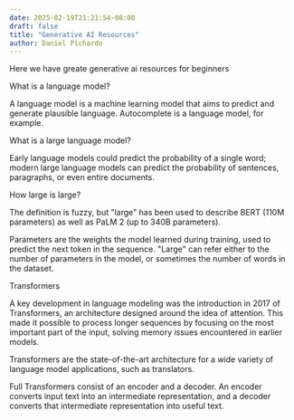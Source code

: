 ```yaml
---
date: 2025-02-19T21:21:54-08:00
draft: false
title: "Generative AI Resources"
author: Daniel Pichardo
---
```



Here we have greate generative ai resources for beginners


What is a language model?

A language model is a machine learning model that aims to predict and generate plausible language. Autocomplete is a language model, for example.

What is a large language model?

Early language models could predict the probability of a single word; modern large language models can predict the probability of sentences, paragraphs, or even entire documents.

How large is large?

The definition is fuzzy, but "large" has been used to describe BERT (110M parameters) as well as PaLM 2 (up to 340B parameters).

Parameters are the weights the model learned during training, used to predict the next token in the sequence. "Large" can refer either to the number of parameters in the model, or sometimes the number of words in the dataset.


Transformers

A key development in language modeling was the introduction in 2017 of Transformers, an architecture designed around the idea of attention. This made it possible to process longer sequences by focusing on the most important part of the input, solving memory issues encountered in earlier models.

Transformers are the state-of-the-art architecture for a wide variety of language model applications, such as translators.

Full Transformers consist of an encoder and a decoder. An encoder converts input text into an intermediate representation, and a decoder converts that intermediate representation into useful text.